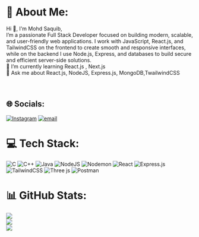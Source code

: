 # 💫 About Me:
Hi 👋, I'm Mohd Saquib,<br>I’m a passionate Full Stack Developer focused on building modern, scalable, and user-friendly web applications. I work with JavaScript, React.js, and TailwindCSS on the frontend to create smooth and responsive interfaces, while on the backend I use Node.js, Express, and databases to build secure and efficient server-side solutions.<br>🌱 I’m currently learning React.js , Next.js<br>💬 Ask me about React.js, NodeJS, Express.js, MongoDB,TwailwindCSS<br><br><br>


## 🌐 Socials:
 [![Instagram](https://img.shields.io/badge/Instagram-%23E4405F.svg?logo=Instagram&logoColor=white)](https://instagram.com/saquibansarit_) [![email](https://img.shields.io/badge/Email-D14836?logo=gmail&logoColor=white)](mailto:saquibansarit09@gmail.com) 

# 💻 Tech Stack:
![C](https://img.shields.io/badge/c-%2300599C.svg?style=for-the-badge&logo=c&logoColor=white) ![C++](https://img.shields.io/badge/c++-%2300599C.svg?style=for-the-badge&logo=c%2B%2B&logoColor=white) ![Java](https://img.shields.io/badge/java-%23ED8B00.svg?style=for-the-badge&logo=openjdk&logoColor=white) ![NodeJS](https://img.shields.io/badge/node.js-6DA55F?style=for-the-badge&logo=node.js&logoColor=white) ![Nodemon](https://img.shields.io/badge/NODEMON-%23323330.svg?style=for-the-badge&logo=nodemon&logoColor=%BBDEAD) ![React](https://img.shields.io/badge/react-%2320232a.svg?style=for-the-badge&logo=react&logoColor=%2361DAFB) ![Express.js](https://img.shields.io/badge/express.js-%23404d59.svg?style=for-the-badge&logo=express&logoColor=%2361DAFB) ![TailwindCSS](https://img.shields.io/badge/tailwindcss-%2338B2AC.svg?style=for-the-badge&logo=tailwind-css&logoColor=white) ![Three js](https://img.shields.io/badge/threejs-black?style=for-the-badge&logo=three.js&logoColor=white) ![Postman](https://img.shields.io/badge/Postman-FF6C37?style=for-the-badge&logo=postman&logoColor=white)
# 📊 GitHub Stats:
![](https://github-readme-stats.vercel.app/api?username=mohd-saquib93&theme=dark&hide_border=false&include_all_commits=false&count_private=false)<br/>
![](https://nirzak-streak-stats.vercel.app/?user=mohd-saquib93&theme=dark&hide_border=false)<br/>
![](https://github-readme-stats.vercel.app/api/top-langs/?username=mohd-saquib93&theme=dark&hide_border=false&include_all_commits=false&count_private=false&layout=compact)



<!-- Proudly created with GPRM ( https://gprm.itsvg.in ) -->
